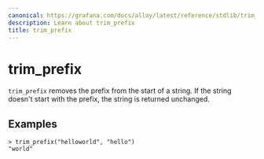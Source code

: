 ```yaml
---
canonical: https://grafana.com/docs/alloy/latest/reference/stdlib/trim_prefix/
description: Learn about trim_prefix
title: trim_prefix
---
```


# trim_prefix

`trim_prefix` removes the prefix from the start of a string.
If the string doesn't start with the prefix, the string is returned unchanged.

## Examples

```alloy
> trim_prefix("helloworld", "hello")
"world"
```

